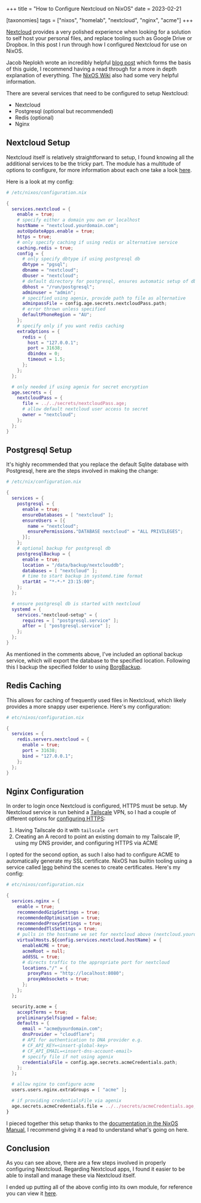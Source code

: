 +++
title = "How to Configure Nextcloud on NixOS"
date = 2023-02-21

[taxonomies]
tags = ["nixos", "homelab", "nextcloud", "nginx", "acme"]
+++

[Nextcloud](https://nextcloud.com/) provides a very polished experience when looking for a solution to self host your personal files, and replace tooling such as Google Drive or Dropbox. In this post I run through how I configured Nextcloud for use on NixOS.

<!-- more -->

Jacob Neplokh wrote an incredibly helpful [blog post](https://jacobneplokh.com/how-to-setup-nextcloud-on-nixos/) which forms the basis of this guide, I recommend having a read through for a more in depth explanation of everything. The [NixOS Wiki](https://nixos.wiki/wiki/Nextcloud) also had some very helpful information.

There are several services that need to be configured to setup Nextcloud:
- Nextcloud
- Postgresql (optional but recommended)
- Redis (optional)
- Nginx

## Nextcloud Setup

Nextcloud itself is relatively straightforward to setup, I found knowing all the additional services to be the tricky part. The module has a multitude of options to configure, for more information about each one take a look [here](https://search.nixos.org/options?channel=22.11&from=0&size=50&sort=relevance&type=packages&query=services.nextcloud).

Here is a look at my config:

```nix
# /etc/nixos/configuration.nix

{
  services.nextcloud = {
    enable = true;
    # specify either a domain you own or localhost
    hostName = "nextcloud.yourdomain.com";
    autoUpdateApps.enable = true;
    https = true;
    # only specify caching if using redis or alternative service
    caching.redis = true;
    config = {
      # only specify dbtype if using postgresql db
      dbtype = "pgsql";
      dbname = "nextcloud";
      dbuser = "nextcloud";
      # default directory for postgresql, ensures automatic setup of db
      dbhost = "/run/postgresql";
      adminuser = "admin";
      # specified using agenix, provide path to file as alternative
      adminpassFile = config.age.secrets.nextcloudPass.path;
      # error thrown unless specified
      defaultPhoneRegion = "AU";
    };
    # specify only if you want redis caching
    extraOptions = {
      redis = {
        host = "127.0.0.1";
        port = 31638;
        dbindex = 0;
        timeout = 1.5;
      };
    };
  };    

  # only needed if using agenix for secret encryption
  age.secrets = {
    nextcloudPass = {
      file = ../../secrets/nextcloudPass.age;
      # allow default nextcloud user access to secret
      owner = "nextcloud";
    };
  };
}
```

## Postgresql Setup

It's highly recommended that you replace the default Sqlite database with Postgresql, here are the steps involved in making the change:

```nix
# /etc/nix/configuration.nix

{
  services = {
    postgresql = {
      enable = true;
      ensureDatabases = [ "nextcloud" ];
      ensureUsers = [{
        name = "nextcloud";
        ensurePermissions."DATABASE nextcloud" = "ALL PRIVILEGES";
      }];
    };
    # optional backup for postgresql db
    postgresqlBackup = {
      enable = true;
      location = "/data/backup/nextclouddb";
      databases = [ "nextcloud" ];
      # time to start backup in systemd.time format
      startAt = "*-*-* 23:15:00";
    };
  };

  # ensure postgresql db is started with nextcloud
  systemd = {
    services."nextcloud-setup" = {
      requires = [ "postgresql.service" ];
      after = [ "postgresql.service" ];
    };
  };
}
```

As mentioned in the comments above, I've included an optional backup service, which will export the database to the specified location. Following this I backup the specified folder to using [BorgBackup](/backup-solutions-nixos/).

## Redis Caching

This allows for caching of frequently used files in Nextcloud, which likely provides a more snappy user experience. Here's my configuration:

```nix
# etc/nixos/configuration.nix

{
  services = {
    redis.servers.nextcloud = {
      enable = true;
      port = 31638;
      bind = "127.0.0.1";
    };
  };
}
```

## Nginx Configuration

In order to login once Nextcloud is configured, HTTPS must be setup. My Nextcloud service is run behind a [Tailscale](https://tailscale.com/) VPN, so I had a couple of different options for [configuring HTTPS](https://tailscale.com/kb/1153/enabling-https/):
1. Having Tailscale do it with `tailscale cert`
2. Creating an A record to point an existing domain to my Tailscale IP, using my DNS provider, and configuring HTTPS via ACME

I opted for the second option, as such I also had to configure ACME to automatically generate my SSL certificate. NixOS has builtin tooling using a service called [lego](https://github.com/go-acme/lego) behind the scenes to create certificates. Here's my config:

```nix
# etc/nixos/configuration.nix

{
  services.nginx = {
    enable = true;
    recommendedGzipSettings = true;
    recommendedOptimisation = true;
    recommendedProxySettings = true;
    recommendedTlsSettings = true;
    # pulls in the hostname we set for nextcloud above (nextcloud.yourdomain.com)
    virtualHosts.${config.services.nextcloud.hostName} = {
      enableACME = true;
      acmeRoot = null;
      addSSL = true;
      # directs traffic to the appropriate port for nextcloud
      locations."/" = {
        proxyPass = "http://localhost:8080";
        proxyWebsockets = true;
      };
    };
  };

  security.acme = {
    acceptTerms = true;
    preliminarySelfsigned = false;
    defaults = {
      email = "acme@yourdomain.com";
      dnsProvider = "cloudflare";
      # API for authentication to DNA provider e.g.
      # CF_API_KEY=<insert-global-key>
      # CF_API_EMAIL=<insert-dns-account-email>
      # specify file if not using agenix
      credentialsFile = config.age.secrets.acmeCredentials.path;
    };
  };

  # allow nginx to configure acme
  users.users.nginx.extraGroups = [ "acme" ];

  # if providing credentialsFile via agenix
  age.secrets.acmeCredentials.file = ../../secrets/acmeCredentials.age;
}
```

I pieced together this setup thanks to the [documentation in the NixOS Manual](https://nixos.org/manual/nixos/stable/index.html#module-security-acme-config-dns-with-vhosts), I recommend giving it a read to understand what's going on here.

## Conclusion

As you can see above, there are a few steps involved in properly configuring Nextcloud. Regarding Nextcloud apps, I found it easier to be able to install and manage these via Nextcloud itself.

I ended up putting all of the above config into its own module, for reference you can view it [here](https://github.com/mich-murphy/nix-config/blob/master/common/nixos/nextcloud.nix).
